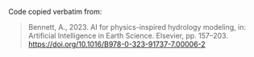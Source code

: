Code copied verbatim from:

> Bennett, A., 2023. AI for physics-inspired hydrology modeling, in: Artificial Intelligence in Earth Science. Elsevier, pp. 157–203. https://doi.org/10.1016/B978-0-323-91737-7.00006-2

